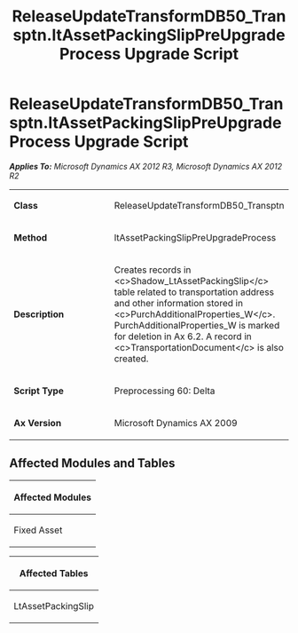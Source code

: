 ﻿---
title: ReleaseUpdateTransformDB50_Transptn.ltAssetPackingSlipPreUpgradeProcess Upgrade Script
TOCTitle: ReleaseUpdateTransformDB50_Transptn.ltAssetPackingSlipPreUpgradeProcess Upgrade Script
ms:assetid: aaee49f2-046e-078f-74df-fcfecc25889a
ms:mtpsurl: https://msdn.microsoft.com/en-us/library/JJ686465(v=AX.60)
ms:contentKeyID: 49710419
ms.date: 05/18/2015
mtps_version: v=AX.60
---

# ReleaseUpdateTransformDB50\_Transptn.ltAssetPackingSlipPreUpgradeProcess Upgrade Script 


_**Applies To:** Microsoft Dynamics AX 2012 R3, Microsoft Dynamics AX 2012 R2_

<table>
<colgroup>
<col style="width: 50%" />
<col style="width: 50%" />
</colgroup>
<tbody>
<tr class="odd">
<td><p><strong>Class</strong></p></td>
<td><p>ReleaseUpdateTransformDB50_Transptn</p></td>
</tr>
<tr class="even">
<td><p><strong>Method</strong></p></td>
<td><p>ltAssetPackingSlipPreUpgradeProcess</p></td>
</tr>
<tr class="odd">
<td><p><strong>Description</strong></p></td>
<td><p>Creates records in &lt;c&gt;Shadow_LtAssetPackingSlip&lt;/c&gt; table related to transportation address and other information stored in &lt;c&gt;PurchAdditionalProperties_W&lt;/c&gt;. PurchAdditionalProperties_W is marked for deletion in Ax 6.2. A record in &lt;c&gt;TransportationDocument&lt;/c&gt; is also created.</p></td>
</tr>
<tr class="even">
<td><p><strong>Script Type</strong></p></td>
<td><p>Preprocessing 60: Delta</p></td>
</tr>
<tr class="odd">
<td><p><strong>Ax Version</strong></p></td>
<td><p>Microsoft Dynamics AX 2009</p></td>
</tr>
</tbody>
</table>


## Affected Modules and Tables

<table>
<colgroup>
<col style="width: 100%" />
</colgroup>
<thead>
<tr class="header">
<th><p>Affected Modules</p></th>
</tr>
</thead>
<tbody>
<tr class="odd">
<td><p>Fixed Asset</p></td>
</tr>
</tbody>
</table>


<table>
<colgroup>
<col style="width: 100%" />
</colgroup>
<thead>
<tr class="header">
<th><p>Affected Tables</p></th>
</tr>
</thead>
<tbody>
<tr class="odd">
<td><p>LtAssetPackingSlip</p></td>
</tr>
</tbody>
</table>

  


